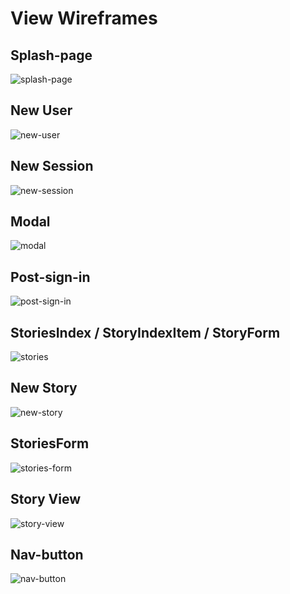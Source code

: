 # View Wireframes

## Splash-page
![splash-page]

## New User
![new-user]

## New Session
![new-session]

## Modal
![modal]

## Post-sign-in
![post-sign-in]

## StoriesIndex / StoryIndexItem / StoryForm
![stories]

## New Story
![new-story]

## StoriesForm
![stories-form]

## Story View
![story-view]

## Nav-button
![nav-button]


[splash-page]: ./wireframes/splash_page.png
[new-user]: ./wireframes/new_user.png
[new-session]: ./wireframes/new_session.png
[modal]: ./wireframes/modal.png
[post-sign-in]: ./wireframes/post_sign_in.png
[stories]: ./wireframes/stories_index.png
[new-story]: ./wireframes/new_story.png
[stories-form]: ./wireframes/stories_form.png
[story-view]: ./wireframes/story_show.png
[nav-button]: ./wireframes/nav_button_upclose.png
